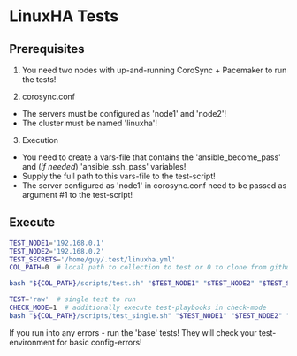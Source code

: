# LinuxHA Tests

## Prerequisites

1. You need two nodes with up-and-running CoroSync + Pacemaker to run the tests!

2. corosync.conf

  * The servers must be configured as 'node1' and 'node2'!
  * The cluster must be named 'linuxha'!

3. Execution

  * You need to create a vars-file that contains the 'ansible_become_pass' and (_if needed_) 'ansible_ssh_pass' variables!
  * Supply the full path to this vars-file to the test-script!
  * The server configured as 'node1' in corosync.conf need to be passed as argument #1 to the test-script!

## Execute

```bash
TEST_NODE1='192.168.0.1'
TEST_NODE2='192.168.0.2'
TEST_SECRETS='/home/guy/.test/linuxha.yml'
COL_PATH=0  # local path to collection to test or 0 to clone from github

bash "${COL_PATH}/scripts/test.sh" "$TEST_NODE1" "$TEST_NODE2" "$TEST_SECRETS" "$COL_PATH"

TEST='raw'  # single test to run
CHECK_MODE=1  # additionally execute test-playbooks in check-mode
bash "${COL_PATH}/scripts/test_single.sh" "$TEST_NODE1" "$TEST_NODE2" "$TEST_SECRETS" "$COL_PATH" "$TEST" "$CHECK_MODE"
```

If you run into any errors - run the 'base' tests! They will check your test-environment for basic config-errors!

